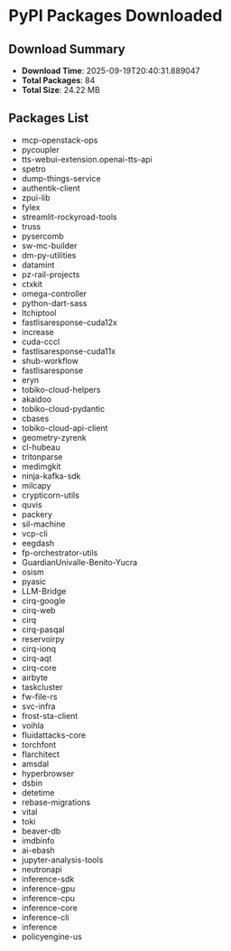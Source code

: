 # PyPI Packages Downloaded

## Download Summary
- **Download Time**: 2025-09-19T20:40:31.889047
- **Total Packages**: 84
- **Total Size**: 24.22 MB

## Packages List
- mcp-openstack-ops
- pycoupler
- tts-webui-extension.openai-tts-api
- spetro
- dump-things-service
- authentik-client
- zpui-lib
- fylex
- streamlit-rockyroad-tools
- truss
- pysercomb
- sw-mc-builder
- dm-py-utilities
- datamint
- pz-rail-projects
- ctxkit
- omega-controller
- python-dart-sass
- ltchiptool
- fastlisaresponse-cuda12x
- increase
- cuda-cccl
- fastlisaresponse-cuda11x
- shub-workflow
- fastlisaresponse
- eryn
- tobiko-cloud-helpers
- akaidoo
- tobiko-cloud-pydantic
- cbases
- tobiko-cloud-api-client
- geometry-zyrenk
- cl-hubeau
- tritonparse
- medimgkit
- ninja-kafka-sdk
- milcapy
- crypticorn-utils
- quvis
- packery
- sil-machine
- vcp-cli
- eegdash
- fp-orchestrator-utils
- GuardianUnivalle-Benito-Yucra
- osism
- pyasic
- LLM-Bridge
- cirq-google
- cirq-web
- cirq
- cirq-pasqal
- reservoirpy
- cirq-ionq
- cirq-aqt
- cirq-core
- airbyte
- taskcluster
- fw-file-rs
- svc-infra
- frost-sta-client
- voihla
- fluidattacks-core
- torchfont
- flarchitect
- amsdal
- hyperbrowser
- dsbin
- detetime
- rebase-migrations
- vital
- toki
- beaver-db
- imdbinfo
- ai-ebash
- jupyter-analysis-tools
- neutronapi
- inference-sdk
- inference-gpu
- inference-cpu
- inference-core
- inference-cli
- inference
- policyengine-us
